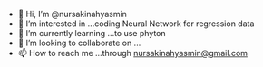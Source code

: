 - 👋 Hi, I’m @nursakinahyasmin
- 👀 I’m interested in ...coding Neural Network for regression data
- 🌱 I’m currently learning ...to use phyton
- 💞️ I’m looking to collaborate on ...
- 📫 How to reach me ...through nursakinahyasmin@gmail.com

<!---
nursakinahyasmin/nursakinahyasmin is a ✨ special ✨ repository because its `README.md` (this file) appears on your GitHub profile.
You can click the Preview link to take a look at your changes.
--->
